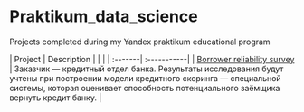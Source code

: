 # Praktikum_data_science
Projects completed during my Yandex praktikum educational program

| Project | Description | |  |
| :-------| :-----------|
| [Borrower reliability survey](google.com) | Заказчик — кредитный отдел банка.  Результаты исследования будут учтены при построении модели кредитного скоринга — специальной системы, которая оценивает способность потенциального заёмщика вернуть кредит банку. |
